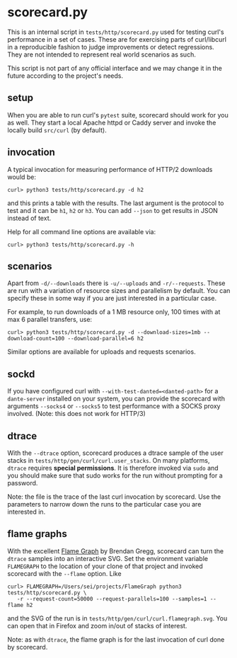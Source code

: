 <!--
Copyright (C) Daniel Stenberg, <daniel@haxx.se>, et al.

SPDX-License-Identifier: curl
-->

# scorecard.py

This is an internal script in `tests/http/scorecard.py` used for testing
curl's performance in a set of cases. These are for exercising parts of
curl/libcurl in a reproducible fashion to judge improvements or detect
regressions. They are not intended to represent real world scenarios
as such.

This script is not part of any official interface and we may
change it in the future according to the project's needs.

## setup

When you are able to run curl's `pytest` suite, scorecard should work
for you as well. They start a local Apache httpd or Caddy server and
invoke the locally build `src/curl` (by default).

## invocation

A typical invocation for measuring performance of HTTP/2 downloads would be:

```
curl> python3 tests/http/scorecard.py -d h2
```

and this prints a table with the results. The last argument is the protocol to test and
it can be `h1`, `h2` or `h3`. You can add `--json` to get results in JSON instead of text.

Help for all command line options are available via:

```
curl> python3 tests/http/scorecard.py -h
```

## scenarios

Apart from `-d/--downloads` there is `-u/--uploads` and `-r/--requests`. These are run with
a variation of resource sizes and parallelism by default. You can specify these in some way
if you are just interested in a particular case.

For example, to run downloads of a 1 MB resource only, 100 times with at max 6 parallel transfers, use:

```
curl> python3 tests/http/scorecard.py -d --download-sizes=1mb --download-count=100 --download-parallel=6 h2
```

Similar options are available for uploads and requests scenarios.

## sockd

If you have configured curl with `--with-test-danted=<danted-path>` for a
`dante-server` installed on your system, you can provide the scorecard
with arguments `--socks4` or `--socks5` to test performance with a SOCKS proxy
involved. (Note: this does not work for HTTP/3)

## dtrace

With the `--dtrace` option, scorecard produces a dtrace sample of the user stacks in `tests/http/gen/curl/curl.user_stacks`. On many platforms, `dtrace` requires **special permissions**. It is therefore invoked via `sudo` and you should make sure that sudo works for the run without prompting for a password.

Note: the file is the trace of the last curl invocation by scorecard. Use the parameters to narrow down the runs to the particular case you are interested in.

## flame graphs

With the excellent [Flame Graph](https://github.com/brendangregg/FlameGraph) by Brendan Gregg, scorecard can turn the `dtrace` samples into an interactive SVG. Set the environment variable `FLAMEGRAPH` to the location of your clone of that project and invoked scorecard with the `--flame` option. Like

```
curl> FLAMEGRAPH=/Users/sei/projects/FlameGraph python3 tests/http/scorecard.py \
   -r --request-count=50000 --request-parallels=100 --samples=1 --flame h2
```
and the SVG of the run is in `tests/http/gen/curl/curl.flamegraph.svg`. You can open that in Firefox and zoom in/out of stacks of interest.

Note: as with `dtrace`, the flame graph is for the last invocation of curl done by scorecard.
